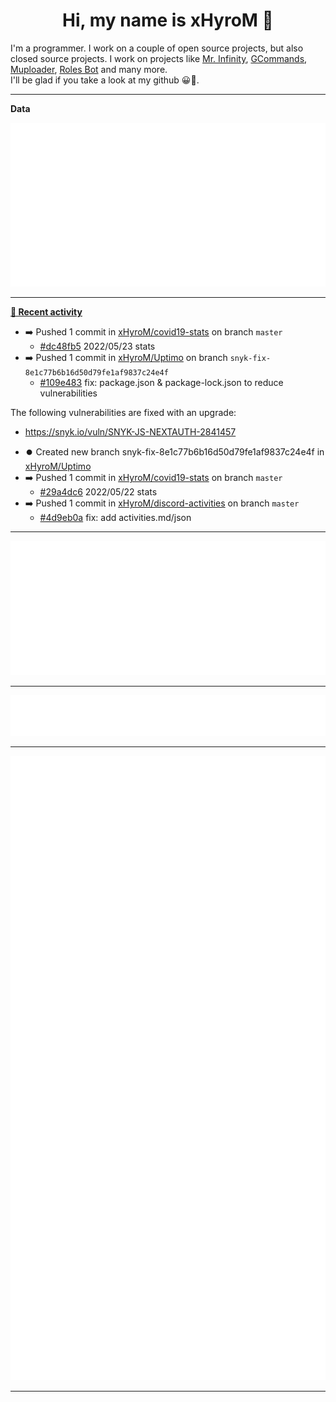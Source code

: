 <p align="center">
    <!-- <img src="https://avatars.githubusercontent.com/u/56601352" width="192" alt="hyro's pfp" /> -->
    <h1 align="center">Hi, my name is xHyroM 👋</h1>
</p>

I'm a programmer. I work on a couple of open source projects, but also closed source projects. I work on projects like [Mr. Infinity](https://discord.com/oauth2/authorize?client_id=720321585625694239&scope=bot%20applications.commands&permissions=8&redirect_uri=https://blobs.gq/imanager&prompt=consent&response_type=code), [GCommands](https://github.com/Garlic-Team/GCommands), [Muploader](https://github.com/xHyroM/Muploder), [Roles Bot](https://github.com/xHyroM/roles-bot) and many more.  
I'll be glad if you take a look at my github 😀👀.

___
**Data**

<img src="https://github.com/xHyroM/xHyroM/blob/master/.cache/base.svg">

___

**[📰 Recent activity](https://github.com/xHyroM)**
* ➡️ Pushed 1 commit in [xHyroM/covid19-stats](https://github.com/xHyroM/covid19-stats) on branch `master`
  * [#dc48fb5](https://github.com/xHyroM/covid19-stats/commit/dc48fb5) 2022/05/23 stats
* ➡️ Pushed 1 commit in [xHyroM/Uptimo](https://github.com/xHyroM/Uptimo) on branch `snyk-fix-8e1c77b6b16d50d79fe1af9837c24e4f`
  * [#109e483](https://github.com/xHyroM/Uptimo/commit/109e483) fix: package.json &amp; package-lock.json to reduce vulnerabilities

The following vulnerabilities are fixed with an upgrade:
- https://snyk.io/vuln/SNYK-JS-NEXTAUTH-2841457
* ⏺️ Created new branch snyk-fix-8e1c77b6b16d50d79fe1af9837c24e4f in [xHyroM/Uptimo](https://github.com/xHyroM/Uptimo)
* ➡️ Pushed 1 commit in [xHyroM/covid19-stats](https://github.com/xHyroM/covid19-stats) on branch `master`
  * [#29a4dc6](https://github.com/xHyroM/covid19-stats/commit/29a4dc6) 2022/05/22 stats
* ➡️ Pushed 1 commit in [xHyroM/discord-activities](https://github.com/xHyroM/discord-activities) on branch `master`
  * [#4d9eb0a](https://github.com/xHyroM/discord-activities/commit/4d9eb0a) fix: add activities.md/json


___

<img src="https://github.com/xHyroM/xHyroM/blob/master/.cache/isocalendar.svg">

___

<img src="https://github.com/xHyroM/xHyroM/blob/master/.cache/languages.svg">

___

<img src="https://github.com/xHyroM/xHyroM/blob/master/.cache/achievements.svg">

___
